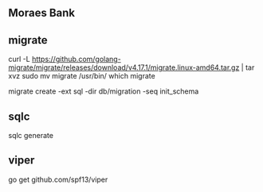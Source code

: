 ## Moraes Bank

## migrate

curl -L https://github.com/golang-migrate/migrate/releases/download/v4.17.1/migrate.linux-amd64.tar.gz | tar xvz
sudo mv migrate /usr/bin/
which migrate

migrate create -ext sql -dir db/migration -seq init_schema

## sqlc

sqlc generate

## viper

go get github.com/spf13/viper
